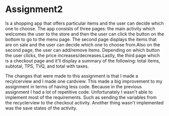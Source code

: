 # Assignment2
Is a shopping app that offers particular items and the user can decide which one to choose.
The app consists of three pages: the main activity which welcomes the user to the store and then the user can click 
the button on the bottom to go to the menu page. The second page displays the items that are on sale and the user can 
decide which one to choose from.Also on the second page, the user can add/remove items. Depending on which button the user clicks, the price increases/decreases.Lastly, the third page which is a checkout page and it'll display a summary of the 
following: total items, subtotal, TPS, TVQ, and total with taxes.

The changes that were made to this assignment is that I made a recylcerview and I made one cardview. This made a big improvement to my assignment in terms of having less code. Because in the previous assignment I had a lot of repetitive code.
Unfortunately I wasn't able to implement most of the requirements. Such as sending the variables from the recyclerview to the checkout activity. Another thing wasn't implemented was the save states of the activity.
